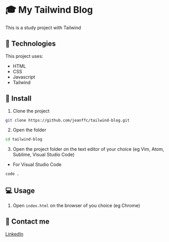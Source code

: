 # 🎓 My Tailwind Blog

This is a study project with Tailwind

## 📌 Technologies

This project uses:

- HTML
- CSS
- Javascript
- Tailwind

## 🚀 Install

1. Clone the project

```bash
git clone https://github.com/jeanffc/tailwind-blog.git
```

2. Open the folder

```bash
cd tailwind-blog
```

3. Open the project folder on the text editor of your choice (eg Vim, Atom, Sublime, Visual Studio Code)

- For Visual Studio Code

```bash
code .
```

## 💻 Usage

1. Open `index.html` on the browser of you choice (eg Chrome)

## 📱 Contact me

<a href="https://www.linkedin.com/in/jeancampos/"> LinkedIn</a>
